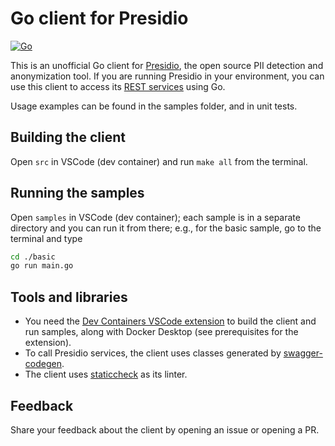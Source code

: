 # Go client for Presidio

[![Go](https://github.com/CodeRunRepeat/presidio-go-client/actions/workflows/go.yml/badge.svg)](https://github.com/CodeRunRepeat/presidio-go-client/actions/workflows/go.yml)

This is an unofficial Go client for [Presidio](https://github.com/microsoft/Presidio), the open source PII detection and anonymization tool. If you are running Presidio in your environment, you can use this client to access its
[REST services](https://microsoft.github.io/presidio/api-docs/api-docs.html) using Go.

Usage examples can be found in the samples folder, and in unit tests.

## Building the client

Open `src` in VSCode (dev container) and run `make all` from the terminal.

## Running the samples

Open `samples` in VSCode (dev container); each sample is in a separate directory and you can run it from there; e.g., for the basic sample,
go to the terminal and type

```sh
cd ./basic
go run main.go
```

## Tools and libraries

* You need the [Dev Containers VSCode extension](https://marketplace.visualstudio.com/items?itemName=ms-vscode-remote.remote-containers) to build the client and run samples, along with Docker Desktop (see prerequisites for the extension).
* To call Presidio services, the client uses classes generated by [swagger-codegen](https://github.com/swagger-api/swagger-codegen).
* The client uses [staticcheck](https://github.com/dominikh/go-tools) as its linter.

## Feedback

Share your feedback about the client by opening an issue or opening a PR.
